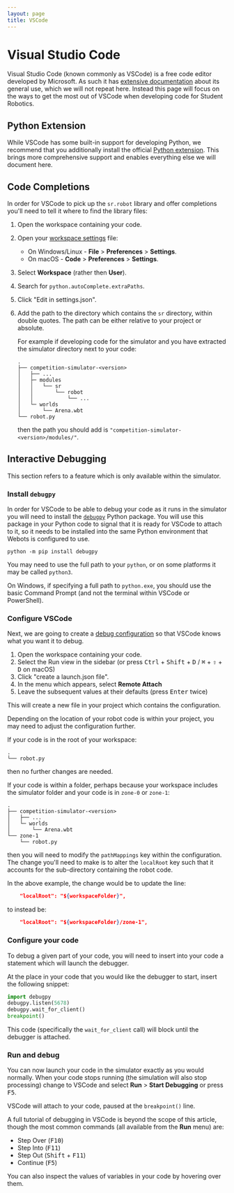 ```yaml
---
layout: page
title: VSCode
---
```


# Visual Studio Code

Visual Studio Code (known commonly as VSCode) is a free code editor developed by
Microsoft. As such it has [extensive documentation][vscode-docs] about its
general use, which we will not repeat here. Instead this page will focus on the
ways to get the most out of VSCode when developing code for Student Robotics.

[vscode-docs]: https://code.visualstudio.com/docs

## Python Extension

While VSCode has some built-in support for developing Python, we recommend that
you additionally install the official [Python extension][ms-python.python]. This
brings more comprehensive support and enables everything else we will document
here.

[ms-python.python]: https://marketplace.visualstudio.com/items?itemName=ms-python.python

## Code Completions

In order for VSCode to pick up the `sr.robot` library and offer completions
you'll need to tell it where to find the library files:

1. Open the workspace containing your code.
2. Open your [workspace settings][workspace-settings] file:
    * On Windows/Linux - **File** > **Preferences** > **Settings**.
    * On macOS - **Code** > **Preferences** > **Settings**.

3. Select **Workspace** (rather then **User**).
4. Search for `python.autoComplete.extraPaths`.
5. Click "Edit in settings.json".
6. Add the path to the directory which contains the `sr` directory, within
   double quotes. The path can be either relative to your project or absolute.

   For example if developing code for the simulator and you have extracted the
   simulator directory next to your code:

   ```
   .
   ├── competition-simulator-<version>
   │   ├── ...
   │   ├─ modules
   │   │   └── sr
   │   │       └── robot
   │   │           └── ...
   │   └─ worlds
   │       └── Arena.wbt
   └── robot.py
   ```

   then the path you should add is `"competition-simulator-<version>/modules/"`.

[workspace-settings]: https://code.visualstudio.com/docs/getstarted/settings#_creating-user-and-workspace-settings

## Interactive Debugging

<div class="info">
This section refers to a feature which is only available within the simulator.
<!--
Pedantic note: yes, you can actually make this work on the kits too (very easily
it turns out), however the steps to set this up on the kits are a bit different
so for now we just document the simulator version.
-->
</div>

### Install `debugpy`

In order for VSCode to be able to debug your code as it runs in the simulator
you will need to install the [`debugpy`][debugpy] Python package. You will use
this package in your Python code to signal that it is ready for VSCode to attach
to it, so it needs to be installed into the same Python environment that Webots
is configured to use.

``` shell
python -m pip install debugpy
```

You may need to use the full path to your `python`, or on some platforms it may
be called `python3`.

On Windows, if specifying a full path to `python.exe`, you should use the basic
Command Prompt (and not the terminal within VSCode or PowerShell).

### Configure VSCode

Next, we are going to create a [debug configuration][debug-config] so that
VSCode knows what you want it to debug.

1. Open the workspace containing your code.
2. Select the Run view in the sidebar (or press
   <kbd>Ctrl</kbd> + <kbd>Shift</kbd> + <kbd>D</kbd> /
   <kbd>⌘</kbd> + <kbd>⇧</kbd> + <kbd>D</kbd> on macOS)
3. Click "create a launch.json file".
4. In the menu which appears, select **Remote Attach**
5. Leave the subsequent values at their defaults (press <kbd>Enter</kbd> twice)

This will create a new file in your project which contains the configuration.

Depending on the location of your robot code is within your project, you may
need to adjust the configuration further.

If your code is in the root of your workspace:

```
.
└── robot.py
```

then no further changes are needed.

If your code is within a folder, perhaps because your workspace includes the
simulator folder and your code is in `zone-0` or `zone-1`:

```
.
├── competition-simulator-<version>
│   ├── ...
│   └─ worlds
│       └── Arena.wbt
└── zone-1
    └── robot.py
```

then you will need to modify the `pathMappings` key within the configuration.
The change you'll need to make is to alter the `localRoot` key such that it
accounts for the sub-directory containing the robot code.

In the above example, the change would be to update the line:

``` json
    "localRoot": "${workspaceFolder}",
```

to instead be:

``` json
    "localRoot": "${workspaceFolder}/zone-1",
```

[debugpy]: https://pypi.org/project/debugpy/
[debug-config]: https://code.visualstudio.com/docs/python/debugging

### Configure your code

To debug a given part of your code, you will need to insert into your code a
statement which will launch the debugger.

At the place in your code that you would like the debugger to start, insert the
following snippet:

``` python
import debugpy
debugpy.listen(5678)
debugpy.wait_for_client()
breakpoint()
```

This code (specifically the `wait_for_client` call) will block until the
debugger is attached.

### Run and debug

You can now launch your code in the simulator exactly as you would normally.
When your code stops running (the simulation will also stop processing) change
to VSCode and select **Run** > **Start Debugging** or press <kbd>F5</kbd>.

VSCode will attach to your code, paused at the `breakpoint()`  line.

A full tutorial of debugging in VSCode is beyond the scope of this article,
though the most common commands (all available from the **Run** menu) are:

* Step Over (<kbd>F10</kbd>)
* Step Into (<kbd>F11</kbd>)
* Step Out (<kbd>Shift</kbd> + <kbd>F11</kbd>)
* Continue (<kbd>F5</kbd>)

You can also inspect the values of variables in your code by hovering over them.
